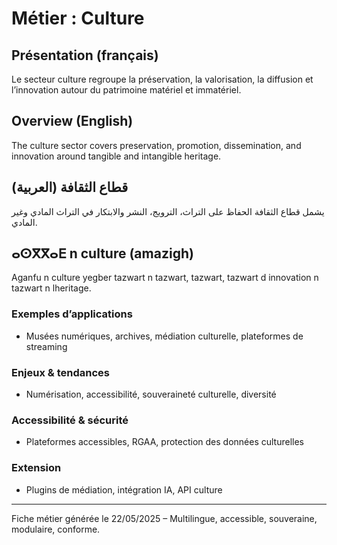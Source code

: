 # Métier : Culture

## Présentation (français)
Le secteur culture regroupe la préservation, la valorisation, la diffusion et l’innovation autour du patrimoine matériel et immatériel.

## Overview (English)
The culture sector covers preservation, promotion, dissemination, and innovation around tangible and intangible heritage.

## قطاع الثقافة (العربية)
يشمل قطاع الثقافة الحفاظ على التراث، الترويج، النشر والابتكار في التراث المادي وغير المادي.

## ⴰⵙⴳⴳⴰⴹ n culture (amazigh)
Aganfu n culture yegber tazwart n tazwart, tazwart, tazwart d innovation n tazwart n lheritage.

### Exemples d’applications
- Musées numériques, archives, médiation culturelle, plateformes de streaming

### Enjeux & tendances
- Numérisation, accessibilité, souveraineté culturelle, diversité

### Accessibilité & sécurité
- Plateformes accessibles, RGAA, protection des données culturelles

### Extension
- Plugins de médiation, intégration IA, API culture

---
Fiche métier générée le 22/05/2025 – Multilingue, accessible, souveraine, modulaire, conforme.
